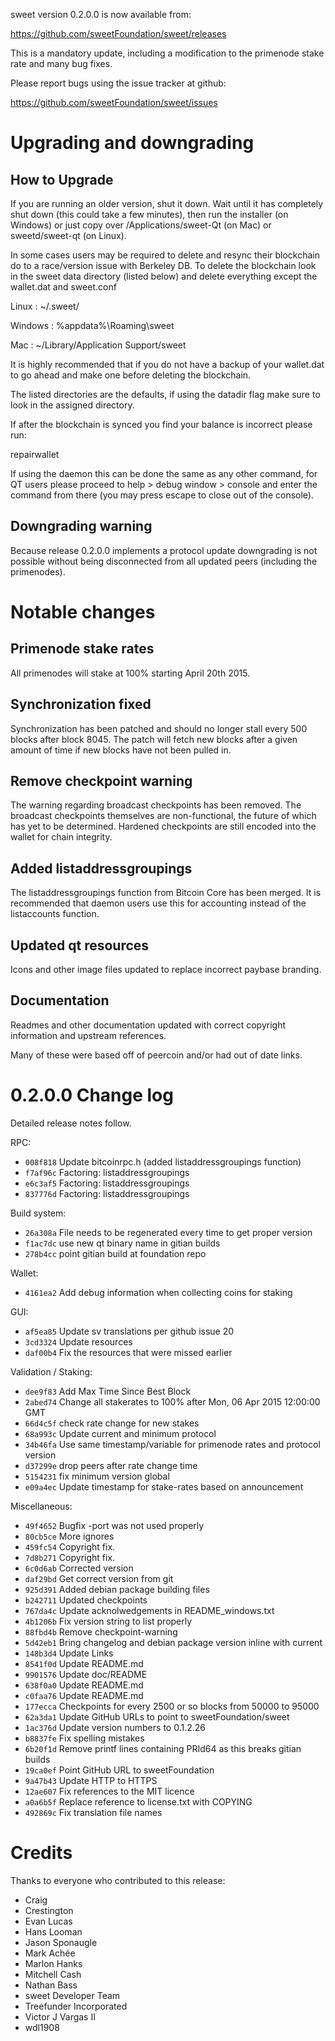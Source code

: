 sweet version 0.2.0.0 is now available from:

  https://github.com/sweetFoundation/sweet/releases

This is a mandatory update, including a modification to the primenode stake
rate and many bug fixes.

Please report bugs using the issue tracker at github:

  https://github.com/sweetFoundation/sweet/issues

Upgrading and downgrading
=========================

How to Upgrade
--------------

If you are running an older version, shut it down. Wait until it has completely
shut down (this could take a few minutes), then run the installer (on Windows)
or just copy over /Applications/sweet-Qt (on Mac) or sweetd/sweet-qt (on Linux).

In some cases users may be required to delete and resync their blockchain do to
a race/version issue with Berkeley DB. To delete the blockchain look in the
sweet data directory (listed below) and delete everything except the
wallet.dat and sweet.conf

Linux : ~/.sweet/

Windows : %appdata%\Roaming\sweet

Mac : ~/Library/Application Support/sweet

It is highly recommended that if you do not have a backup of your wallet.dat
to go ahead and make one before deleting the blockchain.

The listed directories are the defaults, if using the datadir flag make sure to
look in the assigned directory.

If after the blockchain is synced you find your balance is incorrect please run:

repairwallet

If using the daemon this can be done the same as any other command, for QT users
please proceed to help > debug window > console and enter the command from there
(you may press escape to close out of the console).

Downgrading warning
---------------------

Because release 0.2.0.0 implements a protocol update downgrading is not
possible without being disconnected from all updated peers (including the
primenodes).

Notable changes
===============

Primenode stake rates
---------------------

All primenodes will stake at 100% starting April 20th 2015.

Synchronization fixed
---------------------

Synchronization has been patched and should no longer stall every 500 blocks
after block 8045. The patch will fetch new blocks after a given amount of time
if new blocks have not been pulled in.

Remove checkpoint warning
-------------------------

The warning regarding broadcast checkpoints has been removed. The broadcast
checkpoints themselves are non-functional, the future of which has yet to be
determined. Hardened checkpoints are still encoded into the wallet for chain
integrity.

Added listaddressgroupings
--------------------------

The listaddressgroupings function from Bitcoin Core has been merged. It is
recommended that daemon users use this for accounting instead of the
listaccounts function.

Updated qt resources
--------------------

Icons and other image files updated to replace incorrect paybase branding.

Documentation
-------------

Readmes and other documentation updated with correct copyright information and
upstream references.

Many of these were based off of peercoin and/or had out of date links.

0.2.0.0 Change log
===================

Detailed release notes follow.

RPC:
- `008f818` Update bitcoinrpc.h (added listaddressgroupings function)
- `f7af96c` Factoring: listaddressgroupings
- `e6c3af5` Factoring: listaddressgroupings
- `837776d` Factoring: listaddressgroupings

Build system:
- `26a308a` File needs to be regenerated every time to get proper version
- `f1ac7dc` use new qt binary name in gitian builds
- `278b4cc` point gitian build at foundation repo

Wallet:
- `4161ea2` Add debug information when collecting coins for staking

GUI:
- `af5ea85` Update sv translations per github issue 20
- `3cd3324` Update resources
- `daf00b4` Fix the resources that were missed earlier

Validation / Staking:
- `dee9f83` Add Max Time Since Best Block
- `2abed74` Change all stakerates to 100% after Mon, 06 Apr 2015 12:00:00 GMT
- `66d4c5f` check rate change for new stakes
- `68a993c` Update current and minimum protocol
- `34b46fa` Use same timestamp/variable for primenode rates and protocol version
- `d37299e` drop peers after rate change time
- `5154231` fix minimum version global
- `e09a4ec` Update timestamp for stake-rates based on announcement

Miscellaneous:
- `49f4652` Bugfix -port was not used properly
- `80cb5ce` More ignores
- `459fc54` Copyright fix.
- `7d8b271` Copyright fix.
- `6c0d6ab` Corrected version
- `daf29bd` Get correct version from git
- `925d391` Added debian package building files
- `b242711` Updated checkpoints
- `767da4c` Update acknolwedgements in README_windows.txt
- `4b1206b` Fix version string to list properly
- `88fbd4b` Remove checkpoint-warning
- `5d42eb1` Bring changelog and debian package version inline with current
- `148b3d4` Update Links
- `8541f0d` Update README.md
- `9901576` Update doc/README
- `638f0a0` Update README.md
- `c0faa76` Update README.md
- `177ecca` Checkpoints for every 2500 or so blocks from 50000 to 95000
- `62a3da1` Update GitHub URLs to point to sweetFoundation/sweet
- `1ac376d` Update version numbers to 0.1.2.26
- `b8837fe` Fix spelling mistakes
- `6b20f1d` Remove printf lines containing PRId64 as this breaks gitian builds
- `19ca0ef` Point GitHub URL to sweetFoundation
- `9a47b43` Update HTTP to HTTPS
- `12ae607` Fix references to the MIT licence
- `a0a6b5f` Replace reference to license.txt with COPYING
- `492869c` Fix translation file names

Credits
=======

Thanks to everyone who contributed to this release:

- Craig
- Crestington
- Evan Lucas
- Hans Looman
- Jason Sponaugle
- Mark Achée
- Marlon Hanks
- Mitchell Cash
- Nathan Bass
- sweet Developer Team
- Treefunder Incorporated
- Victor J Vargas II
- wdl1908
